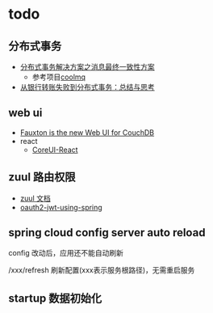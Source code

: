 todo
===

## 分布式事务

- [分布式事务解决方案之消息最终一致性方案](https://segmentfault.com/l/1500000012729662)
  - 参考项目[coolmq](https://github.com/vvsuperman/coolmq)
- [从银行转账失败到分布式事务：总结与思考](https://www.cnblogs.com/xybaby/p/7465816.html)

## web ui

- [Fauxton is the new Web UI for CouchDB](https://github.com/apache/couchdb-fauxton)
- react
  - [CoreUI-React](https://github.com/mrholek/CoreUI-React)

## zuul 路由权限

- [zuul 文档](https://cloud.spring.io/spring-cloud-netflix/multi/multi__router_and_filter_zuul.html)    
- [oauth2-jwt-using-spring](http://www.tinmegali.com/en/oauth2-jwt-using-spring/)

## spring cloud config server auto reload

config 改动后，应用还不能自动刷新

/xxx/refresh 刷新配置(xxx表示服务根路径)，无需重启服务

## startup 数据初始化
